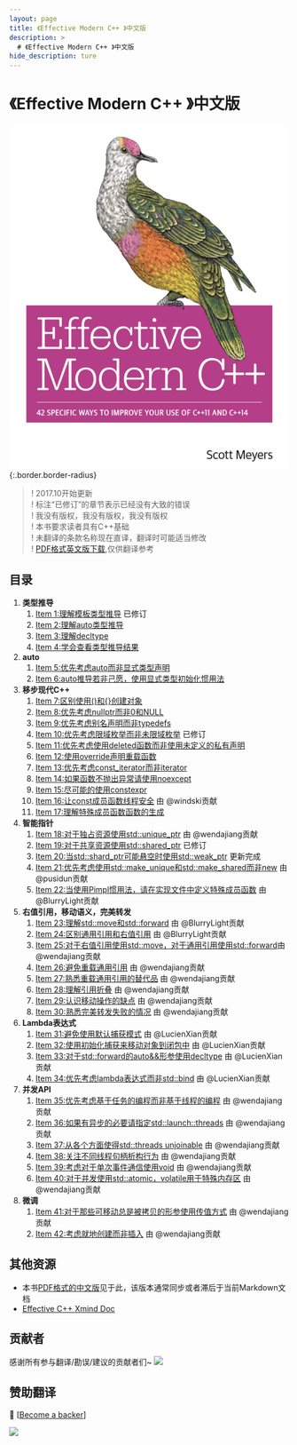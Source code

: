 ```yaml
---
layout: page
title: 《Effective Modern C++ 》中文版
description: >
  # 《Effective Modern C++ 》中文版
hide_description: ture
---
```


# 《Effective Modern C++ 》中文版

![](others/EffectiveModernCppChinese/0.Public/1.png){:.border.border-radius}

> ! 2017.10开始更新<br>
> ! 标注“已修订”的章节表示已经没有大致的错误<br>
> ! 我没有版权，我没有版权，我没有版权<br>
> ! 本书要求读者具有C++基础<br>
> ! 未翻译的条款名称现在直译，翻译时可能适当修改<br>
> ! [PDF格式英文版下载](https://github.com/kelthuzadx/EffectiveModernCppChinese/blob/master/0.Public/EffectiveModernCpp.pdf),仅供翻译参考<br>

## 目录
1. __类型推导__
	1. [Item 1:理解模板类型推导](https://benbenzi.games/others/EffectiveModernCppChinese/1.DeducingTypes/item1/) 已修订
	2. [Item 2:理解auto类型推导](https://benbenzi.games/others/EffectiveModernCppChinese/1.DeducingTypes/item2/)
	3. [Item 3:理解decltype](https://benbenzi.games/others/EffectiveModernCppChinese/1.DeducingTypes/item3/)
	4. [Item 4:学会查看类型推导结果](https://benbenzi.games/others/EffectiveModernCppChinese/1.DeducingTypes/item4/)
2. __auto__
	1. [Item 5:优先考虑auto而非显式类型声明](https://benbenzi.games/others/EffectiveModernCppChinese/2.Auto/item5/)
	2. [Item 6:auto推导若非己愿，使用显式类型初始化惯用法](https://benbenzi.games/others/EffectiveModernCppChinese/2.Auto/item6/)
3. __移步现代C++__
	1. [Item 7:区别使用()和{}创建对象](https://benbenzi.games/others/EffectiveModernCppChinese/3.MovingToModernCpp/item7/)
	2. [Item 8:优先考虑nullptr而非0和NULL](https://benbenzi.games/others/EffectiveModernCppChinese/3.MovingToModernCpp/item8/)
	3. [Item 9:优先考虑别名声明而非typedefs](https://benbenzi.games/others/EffectiveModernCppChinese/3.MovingToModernCpp/item9/)
	4. [Item 10:优先考虑限域枚举而非未限域枚举](https://benbenzi.games/others/EffectiveModernCppChinese/3.MovingToModernCpp/item10/) 已修订
	5. [Item 11:优先考虑使用deleted函数而非使用未定义的私有声明](https://benbenzi.games/others/EffectiveModernCppChinese/3.MovingToModernCpp/item11/)
	6. [Item 12:使用override声明重载函数](https://benbenzi.games/others/EffectiveModernCppChinese/3.MovingToModernCpp/item12/)
	7. [Item 13:优先考虑const_iterator而非iterator](https://benbenzi.games/others/EffectiveModernCppChinese/3.MovingToModernCpp/item13/)
	8. [Item 14:如果函数不抛出异常请使用noexcept](https://benbenzi.games/others/EffectiveModernCppChinese/3.MovingToModernCpp/item14/)
	9. [Item 15:尽可能的使用constexpr](https://benbenzi.games/others/EffectiveModernCppChinese/3.MovingToModernCpp/item15/)
	10. [Item 16:让const成员函数线程安全](https://benbenzi.games/others/EffectiveModernCppChinese/3.MovingToModernCpp/item16/) 由 @windski贡献
	11. [Item 17:理解特殊成员函数函数的生成](https://benbenzi.games/others/EffectiveModernCppChinese/3.MovingToModernCpp/item17/) 
4. __智能指针__
	1. [Item 18:对于独占资源使用std::unique_ptr](https://benbenzi.games/others/EffectiveModernCppChinese/4.SmartPointers/item18/) 由 @wendajiang贡献
	2. [Item 19:对于共享资源使用std::shared_ptr](https://benbenzi.games/others/EffectiveModernCppChinese/4.SmartPointers/item19/) 已修订
	3. [Item 20:当std::shard_ptr可能悬空时使用std::weak_ptr](https://benbenzi.games/others/EffectiveModernCppChinese/4.SmartPointers/item20/) 更新完成
	4. [Item 21:优先考虑使用std::make_unique和std::make_shared而非new](https://benbenzi.games/others/EffectiveModernCppChinese/4.SmartPointers/item21/) 由 @pusidun贡献
	5. [Item 22:当使用Pimpl惯用法，请在实现文件中定义特殊成员函数](https://benbenzi.games/others/EffectiveModernCppChinese/4.SmartPointers/item22/) 由 @BlurryLight贡献
5. __右值引用，移动语义，完美转发__
	1. [Item 23:理解std::move和std::forward](https://benbenzi.games/others/EffectiveModernCppChinese/5.RRefMovSemPerfForw/item23/) 由 @BlurryLight贡献
	2. [Item 24:区别通用引用和右值引用](https://benbenzi.games/others/EffectiveModernCppChinese/5.RRefMovSemPerfForw/item24/) 由 @BlurryLight贡献
	3. [Item 25:对于右值引用使用std::move，对于通用引用使用std::forward](https://benbenzi.games/others/EffectiveModernCppChinese/5.RRefMovSemPerfForw/item25/)由 @wendajiang贡献
	4. [Item 26:避免重载通用引用](https://benbenzi.games/others/EffectiveModernCppChinese/5.RRefMovSemPerfForw/item26/) 由 @wendajiang贡献
	5. [Item 27:熟悉重载通用引用的替代品](https://benbenzi.games/others/EffectiveModernCppChinese/5.RRefMovSemPerfForw/item27/) 由 @wendajiang贡献
	6. [Item 28:理解引用折叠](https://benbenzi.games/others/EffectiveModernCppChinese/5.RRefMovSemPerfForw/item28/) 由 @wendajiang贡献
	7. [Item 29:认识移动操作的缺点](https://benbenzi.games/others/EffectiveModernCppChinese/5.RRefMovSemPerfForw/item29/) 由 @wendajiang贡献
	8. [Item 30:熟悉完美转发失败的情况](https://benbenzi.games/others/EffectiveModernCppChinese/5.RRefMovSemPerfForw/item30/) 由 @wendajiang贡献
6. __Lambda表达式__
	1. [Item 31:避免使用默认捕获模式](https://benbenzi.games/others/EffectiveModernCppChinese/6.LambdaExpressions/item31/) 由 @LucienXian贡献
	2. [Item 32:使用初始化捕获来移动对象到闭包中](https://benbenzi.games/others/EffectiveModernCppChinese/6.LambdaExpressions/item32/) 由 @LucienXian贡献
	3. [Item 33:对于std::forward的auto&&形参使用decltype](https://benbenzi.games/others/EffectiveModernCppChinese/6.LambdaExpressions/item33/) 由 @LucienXian贡献
	4. [Item 34:优先考虑lambda表达式而非std::bind](https://benbenzi.games/others/EffectiveModernCppChinese/6.LambdaExpressions/item34/) 由 @LucienXian贡献
7. __并发API__
	1. [Item 35:优先考虑基于任务的编程而非基于线程的编程](https://benbenzi.games/others/EffectiveModernCppChinese/7.TheConcurrencyAPI/Item35/) 由 @wendajiang贡献
	2. [Item 36:如果有异步的必要请指定std::launch::threads](https://benbenzi.games/others/EffectiveModernCppChinese/7.TheConcurrencyAPI/item36/) 由 @wendajiang贡献
	3. [Item 37:从各个方面使得std::threads unjoinable](https://benbenzi.games/others/EffectiveModernCppChinese/7.TheConcurrencyAPI/item37/) 由 @wendajiang贡献
	4. [Item 38:关注不同线程句柄析构行为](https://benbenzi.games/others/EffectiveModernCppChinese/7.TheConcurrencyAPI/item38/) 由 @wendajiang贡献
	5. [Item 39:考虑对于单次事件通信使用void](https://benbenzi.games/others/EffectiveModernCppChinese/7.TheConcurrencyAPI/item39/) 由 @wendajiang贡献
	6. [Item 40:对于并发使用std::atomic，volatile用于特殊内存区](https://benbenzi.games/others/EffectiveModernCppChinese/7.TheConcurrencyAPI/item40/) 由 @wendajiang贡献
8. __微调__
	1. [Item 41:对于那些可移动总是被拷贝的形参使用传值方式](https://benbenzi.games/others/EffectiveModernCppChinese/8.Tweaks/item41/) 由 @wendajiang贡献
	2. [Item 42:考虑就地创建而非插入](https://benbenzi.games/others/EffectiveModernCppChinese/8.Tweaks/item42/) 由 @wendajiang贡献

## 其他资源
+ 本书[PDF格式的中文版](https://github.com/kelthuzadx/EffectiveModernCppChinese/blob/master/0.Public/translated/translate-zh-combine.pdf)见于此，该版本通常同步或者滞后于当前Markdown文档
+ [Effective C++ Xmind Doc](./0.Public/EffectModernC++.xmind)

## 贡献者

感谢所有参与翻译/勘误/建议的贡献者们~
<a href="https://github.com/kelthuzadx/EffectiveModernCppChinese/graphs/contributors"><img src="https://opencollective.com/EffectiveModernCppChinese/contributors.svg?width=890&button=false" /></a>

## 赞助翻译

 🙏 [[Become a backer](https://opencollective.com/EffectiveModernCppChinese#backer)]

<a href="https://opencollective.com/EffectiveModernCppChinese#backers" target="_blank"><img src="https://opencollective.com/EffectiveModernCppChinese/backers.svg?width=890"></a>
